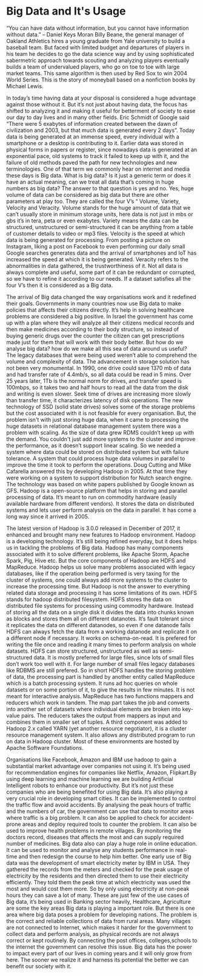# Big Data and It's Usage
“You can have data without information, but you cannot have information without data.” – Daniel Keys Moran Billy Beane, the general manager of Oakland Athletics hires a young graduate from Yale university to build a baseball team. But faced with limited budget and departures of players in his team he decides to go the data science way and by using sophisticated sabermetric approach towards scouting and analyzing players eventually builds a team of undervalued players, who go on toe to toe with large market teams. This same algorithm is then used by Red Sox to win 2004 World Series. This is the story of moneyball based on a nonfiction books by Michael Lewis.

In today’s time having data at your disposal is considered a huge advantage against those without it. But it’s not just about having data, the focus has shifted to analyzing it and making it useful for betterment of society to ease our day to day lives and in many other fields. Eric Schmidt of Google said “There were 5 exabytes of information created between the dawn of civilization and 2003, but that much data is generated every 2 days”. Today data is being generated at an immense speed, every individual with a smartphone or a desktop is contributing to it. Earlier data was stored in physical forms in papers or register, since nowadays data is generated at an exponential pace, old systems to track it failed to keep up with it, and the failure of old methods paved the path for new technologies and new terminologies. One of that term we commonly hear on internet and media these days is Big data. What is big data? Is it just a generic term or does it have an actual meaning, can we treat all data that’s coming in huge numbers as big data? The answer to that question is yes and no. Yes, huge volume of data can be considered as big data but there are other parameters at play too. They are called the four V’s “ Volume, Variety, Velocity and Veracity. Volume stands for the huge amount of data that we can’t usually store in minimum storage units, here data is not just in mbs or gbs it’s in tera, peta or even exabytes. Variety means the data can be structured, unstructured or semi-structured it can be anything from a table of customer details to video or mp3 files. Velocity is the speed at which data is being generated for processing. From posting a picture on Instagram, liking a post on Facebook to even performing our daily small Google searches generates data and the arrival of smartphones and IoT has increased the speed at which it is being generated. Veracity refers to the abnormalities in data gathered, the trustworthiness of it. Not all data is always complete and useful, some part of it can be redundant or corrupted, so we have to refine it according to our needs. If a dataset satisfies all the four V’s then it is considered as a Big data. 

The arrival of Big data changed the way organisations work and it redefined their goals. Governments in many countries now use Big data to make policies that affects their citizens directly. It’s help in solving healthcare problems are considered a big positive. In Israel the government has come up with a plan where they will analyze all their citizens medical records and then make medicines according to their body structure, so instead of buying generic drugs over the counter the citizen can get prescriptions made just for them that will work with their body better. But how do we analyse big data? how do we make all this sea of data around us useful? The legacy databases that were being used weren’t able to comprehend the volume and complexity of data. The advancement in storage solution has not been very monumental. In 1990, one drive could save 1370 mb of data and had transfer rate of 4.4mb/s, so all data could be read in 5 mins. Over 25 years later, 1Tb is the normal norm for drives, and transfer speed is 100mbps, so it takes two and half hours to read all the data from the disk and writing is even slower. Seek time of drives are increasing more slowly than transfer time, it characterizes latency of disk operations. The new technology of SSD (solid state drives) solves some of the storage problems but the cost associated with it is not feasible for every organisation. But, the problem isn't with just storing huge data, when it came to processing the huge datasets in relational database management system there was a problem with scaling. As the size of data grew RDMS couldn’t keep up with the demand. You couldn't just add more systems to the cluster and improve the performance, as it doesn’t support linear scaling. So we needed a system where data could be stored on distributed system but with failure tolerance. A system that could process huge data volumes in parallel to improve the time it took to perform the operations. Doug Cutting and Mike Cafarella answered this by developing Hadoop in 2005. At that time they were working on a system to support distribution for Nutch search engine. The technology was based on white papers published by Google known as GFS. Hadoop is a open-source platform that helps in storing and parallel processing of data. It’s meant to run on commodity hardware (easily available hardware from different vendors). It stores the data on distributed systems and lets user perform analysis on the data in parallel. It has come a long way since it arrived in 2005. 

The latest version of Hadoop is 3.0.0 released in December of 2017, it enhanced and brought many new features to Hadoop environment. Hadoop is a developing technology. It’s still being refined everyday, but it does helps us in tackling the problems of Big data. Hadoop has many components associated with it to solve different problems, like Apache Storm, Apache Spark, Pig, Hive etc. But the core components of Hadoop are HDFS and MapReduce. Hadoop helps us solve many problems associated with legacy databases, like if the operation being performed is very taxing for the cluster of systems, one could always add more systems to the cluster to increase the processing time. But Hadoop is not the answer to everything related data storage and processing it has some limitations of its own. HDFS stands for hadoop distributed filesystem. HDFS stores the data on distributed file systems for processing using commodity hardware. Instead of storing all the data on a single disk it divides the data into chunks known as blocks and stores them all on different datanotes. It’s fault tolerant since it replicates the data on different datanodes, so even if one datanode fails HDFS can always fetch the data from a working datanode and replicate it on a different node if necessary. It works on schema-on-read. It is prefered for writing the file once and reading it many times to perform analysis on whole datasets. HDFS can store structured, unstructured as well as semi-structured data. It is mostly preferred for large files, since lots of small files don’t work too well with it. For large number of small files legacy databases like RDBMS are still prefered. So in short HDFS handles the storing problem of data, the processing part is handled by another entity called MapReduce which is a batch processing system. It runs ad hoc queries on whole datasets or on some portion of it, to give the results in few minutes. It is not meant for interactive analysis. MapReduce has two functions mappers and reducers which work in tandem. The map part takes the job and converts into another set of datasets where individual elements are broken into key-value pairs. The reducers takes the output from mappers as input and combines them in smaller set of tuples. A third component was added to Hadoop 2.x called YARN (yet another resource negotiator), it is a cluster resource management system. It also allows any distributed program to run on data in Hadoop cluster. Most of these environments are hosted by Apache Software Foundations.

Organisations like Facebook, Amazon and IBM use hadoop to gain a substantial market advantage over companies not using it. It’s being used for recommendation engines for companies like Netflix, Amazon, Flipkart.By using deep learning and machine learning we are building Artificial Intelligent robots to enhance our productivity. But it’s not just these companies who are being benefited for using Big data. It’s also playing a very crucial role in developing smart cities. It can be implemented to control the traffic flow and avoid accidents. By analysing the peak hours of traffic and the numbers of car, the government can use that data to monitor areas where traffic is a big problem. It can also be applied to check for accident-prone areas and deploy required tools to counter the problem. It can also be used to improve health problems in remote villages. By monitoring the doctors record, diseases that affects the most and can supply required number of medicines. Big data also can play a huge role in online education. It can be used to monitor and analyse any students performance in real-time and then redesign the course to help him better. One early use of Big data was the development of smart electricity meter by IBM in USA. They gathered the records from the meters and checked for the peak usage of electricity by the residents and then directed them to use their electricity efficiently. They told them the peak time at which electricity was used the most and would cost them more. So by only using electricity at non-peak hours they can save a lot of many. These are just few of the use cases of Big data, it’s being used in Banking sector heavily, Healthcare, Agriculture are some the key areas Big data is playing a important role. But there is one area where big data poses a problem for developing nations. The problem is the correct and reliable collections of data from rural areas. Many villages are not connected to Internet, which makes it harder for the government to collect data and perform analysis, as physical records are not always correct or kept routinely. By connecting the post offices, colleges,schools to the internet the government can resolve this issue. Big data has the power to impact every part of our lives in coming years and it will only grow from here. The sooner we realize it and harness its potential the better we can benefit our society with it.
